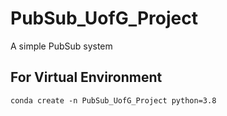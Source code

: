 # PubSub_UofG_Project
A simple PubSub system



## For Virtual Environment
```
conda create -n PubSub_UofG_Project python=3.8
```
